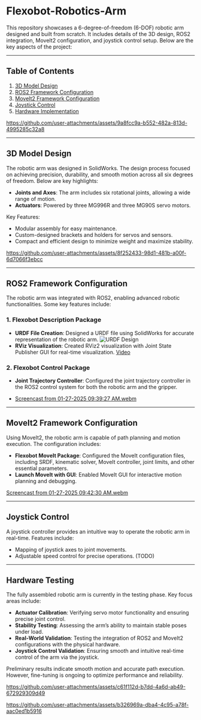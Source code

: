 # Flexobot-Robotics-Arm

This repository showcases a 6-degree-of-freedom (6-DOF) robotic arm designed and built from scratch. It includes details of the 3D design, ROS2 integration, MoveIt2 configuration, and joystick control setup. Below are the key aspects of the project:

---

## Table of Contents
1. [3D Model Design](#3d-model-design)
2. [ROS2 Framework Configuration](#ros2-framework-configuration)
3. [MoveIt2 Framework Configuration](#moveit2-framework-configuration)
4. [Joystick Control](#joystick-control)
5. [Hardware Implementation](#hardware-implementation)






https://github.com/user-attachments/assets/9a8fcc9a-b552-482a-813d-4995285c32a8


---

## 3D Model Design
The robotic arm was designed in SolidWorks. The design process focused on achieving precision, durability, and smooth motion across all six degrees of freedom. Below are key highlights:

- **Joints and Axes**: The arm includes six rotational joints, allowing a wide range of motion.
- **Actuators**: Powered by three MG996R and three MG90S servo motors.

Key Features:
- Modular assembly for easy maintenance.
- Custom-designed brackets and holders for servos and sensors.
- Compact and efficient design to minimize weight and maximize stability.



https://github.com/user-attachments/assets/8f252433-98d1-481b-a00f-6d7066f3ebcc



---

## ROS2 Framework Configuration
The robotic arm was integrated with ROS2, enabling advanced robotic functionalities. Some key features include:

### 1. Flexobot Description Package
- **URDF File Creation**: Designed a URDF file using SolidWorks for accurate representation of the robotic arm. ![URDF Design](images/urdf_design.png)
- **RViz Visualization**: Created RViz2 visualization with Joint State Publisher GUI for real-time visualization. [Video](videos/rviz2_visualization.mp4)

### 2. Flexobot Control Package
- **Joint Trajectory Controller**: Configured the joint trajectory controller in the ROS2 control system for both the robotic arm and the gripper.

- [Screencast from 01-27-2025 09:39:27 AM.webm](https://github.com/user-attachments/assets/1eb9428e-02c6-4f70-a86b-f1c98212eb7b)


---

## MoveIt2 Framework Configuration
Using MoveIt2, the robotic arm is capable of path planning and motion execution. The configuration includes:

- **Flexobot MoveIt Package**: Configured the MoveIt configuration files, including SRDF, kinematic solver, MoveIt controller, joint limits, and other essential parameters.
- **Launch MoveIt with GUI**: Enabled MoveIt GUI for interactive motion planning and debugging.

  
[Screencast from 01-27-2025 09:42:30 AM.webm](https://github.com/user-attachments/assets/832c6697-161f-4ad3-8f15-f82fa94ecf4c)

---

## Joystick Control
A joystick controller provides an intuitive way to operate the robotic arm in real-time. Features include:

- Mapping of joystick axes to joint movements.
- Adjustable speed control for precise operations. (TODO)
---

## Hardware Testing
The fully assembled robotic arm is currently in the testing phase. Key focus areas include:

- **Actuator Calibration**: Verifying servo motor functionality and ensuring precise joint control.
- **Stability Testing**: Assessing the arm’s ability to maintain stable poses under load.
- **Real-World Validation**: Testing the integration of ROS2 and MoveIt2 configurations with the physical hardware.
- **Joystick Control Validation**: Ensuring smooth and intuitive real-time control of the arm via the joystick.

Preliminary results indicate smooth motion and accurate path execution. However, fine-tuning is ongoing to optimize performance and reliability.





https://github.com/user-attachments/assets/c61f112d-b7dd-4a6d-ab49-672929309d49


https://github.com/user-attachments/assets/b326969a-dba4-4c95-a78f-aac0ed1b5916





